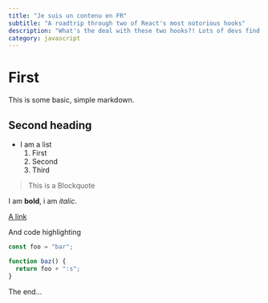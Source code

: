 ```yaml
---
title: "Je suis un contenu en FR"
subtitle: "A roadtrip through two of React's most notorious hooks"
description: "What's the deal with these two hooks?! Lots of devs find them confusing, for a whole host of reasons. In this tutorial, we'll dig deep and understand what they do, why they're useful, and how to get the most out of them."
category: javascript
---
```


# First

This is some basic, simple markdown.

## Second heading

- I am a list
  1. First
  2. Second
  3. Third

> This is a Blockquote

I am **bold**, i am _italic_.

[A link](https://nuxt.com)

And code highlighting

```js
const foo = "bar";

function baz() {
  return foo + ":s";
}
```

The end...
